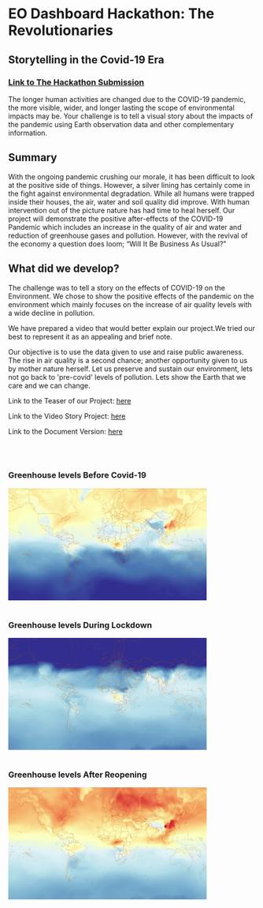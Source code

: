 # **EO Dashboard Hackathon: The Revolutionaries**
## **Storytelling in the Covid-19 Era**

### [Link to The Hackathon Submission](https://www.eodashboardhackathon.org/challenges/interconnected-earth-system-impact/storytelling-in-the-covid-19-era/teams/the-revolutionaries/project)

The longer human activities are changed due to the COVID-19 pandemic, the more visible, wider, and longer lasting the scope of environmental impacts may be. Your challenge is to tell a visual story about the impacts of the pandemic using Earth observation data and other complementary information.

## **Summary**
With the ongoing pandemic crushing our morale, it has been difficult to look at the positive side of things. However, a silver lining has certainly come in the fight against environmental degradation. While all humans were trapped inside their houses, the air, water and soil quality did improve. With human intervention out of the picture nature has had time to heal herself. Our project will demonstrate the positive after-effects of the COVID-19 Pandemic which includes an increase in the quality of air and water and reduction of greenhouse gases and pollution. However, with the revival of the economy a question does loom; “Will It Be Business As Usual?”

## **What did we develop?**
The challenge was to tell a story on the effects of COVID-19 on the Environment. We chose to show the positive effects of the pandemic on the environment which mainly focuses on the increase of air quality levels with a wide decline in pollution.

We have prepared a video that would better explain our project.We tried our best to represent it as an appealing and brief note.

Our objective is to use the data given to use and raise public awareness. The rise in air quality is a second chance; another opportunity given to us by mother nature herself. Let us preserve and sustain our environment, lets not go back to 'pre-covid' levels of pollution. Lets show the Earth that we care and we can change.

Link to the Teaser of our Project: [here](https://www.youtube.com/watch?v=1JhTTWYuS5A)

Link to the Video Story Project: [here](https://youtu.be/s2qIvX1I-cI)

Link to the Document Version: [here](https://github.com/Rain1213/EODashboardHackathon/blob/main/EO%20HACKATHON-%20AIR%20QUALITY%20AND%20GREENHOUSE%20GASES.pdf)

</br>
</br>

### **Greenhouse levels Before Covid-19**
<img align="center" alt="MapBefore" width="80%" src="https://raw.githubusercontent.com/Rain1213/EODashboardHackathon/main/CO2%20Level/Co2Level_30.png" />
<br/>
</br>

### **Greenhouse levels During Lockdown**
<img align="center" alt="MapDuring" width="80%" src="https://raw.githubusercontent.com/Rain1213/EODashboardHackathon/main/CO2%20Level/Co2Level_230.png" />
<br/>
</br>

### **Greenhouse levels After Reopening**
<img align="center" alt="MapDuring" width="80%" src="https://raw.githubusercontent.com/Rain1213/EODashboardHackathon/main/CO2%20Level/Co2Level_336.png" />
<br/>
